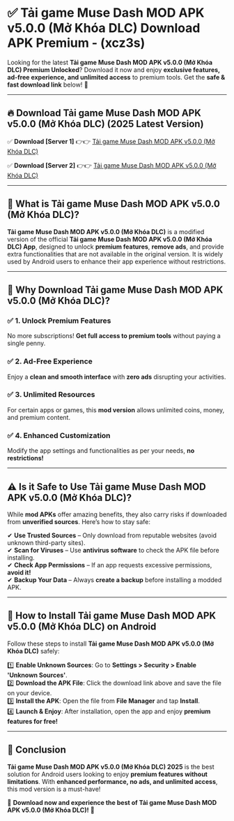 
# ✅ Tải game Muse Dash MOD APK v5.0.0 (Mở Khóa DLC) Download APK Premium -  (xcz3s) 

Looking for the latest **Tải game Muse Dash MOD APK v5.0.0 (Mở Khóa DLC) Premium Unlocked**? Download it now and enjoy **exclusive features, ad-free experience, and unlimited access** to premium tools. Get the **safe & fast download link** below! 🚀

---

## 🔥 Download Tải game Muse Dash MOD APK v5.0.0 (Mở Khóa DLC) (2025 Latest Version)

✅ **Download [Server 1]** 👉👉 [Tải game Muse Dash MOD APK v5.0.0 (Mở Khóa DLC) ](https://apkcomod.com?title=Tải_game_Muse_Dash_MOD_APK_v5.0.0_(Mở_Khóa_DLC))  

✅ **Download [Server 2]** 👉👉 [Tải game Muse Dash MOD APK v5.0.0 (Mở Khóa DLC) ](https://apkcomod.com?title=Tải_game_Muse_Dash_MOD_APK_v5.0.0_(Mở_Khóa_DLC))  


---

## 📌 What is Tải game Muse Dash MOD APK v5.0.0 (Mở Khóa DLC)?

**Tải game Muse Dash MOD APK v5.0.0 (Mở Khóa DLC)** is a modified version of the official **Tải game Muse Dash MOD APK v5.0.0 (Mở Khóa DLC) App**, designed to unlock **premium features**, **remove ads**, and provide extra functionalities that are not available in the original version. It is widely used by Android users to enhance their app experience without restrictions.

---

## 🌟 Why Download Tải game Muse Dash MOD APK v5.0.0 (Mở Khóa DLC)?

### ✅ 1. Unlock Premium Features
No more subscriptions! **Get full access to premium tools** without paying a single penny.

### ✅ 2. Ad-Free Experience
Enjoy a **clean and smooth interface** with **zero ads** disrupting your activities.

### ✅ 3. Unlimited Resources
For certain apps or games, this **mod version** allows unlimited coins, money, and premium content.

### ✅ 4. Enhanced Customization
Modify the app settings and functionalities as per your needs, **no restrictions!**

---

## ⚠️ Is it Safe to Use Tải game Muse Dash MOD APK v5.0.0 (Mở Khóa DLC)?

While **mod APKs** offer amazing benefits, they also carry risks if downloaded from **unverified sources**. Here’s how to stay safe:

✔ **Use Trusted Sources** – Only download from reputable websites (avoid unknown third-party sites).  
✔ **Scan for Viruses** – Use **antivirus software** to check the APK file before installing.  
✔ **Check App Permissions** – If an app requests excessive permissions, **avoid it!**  
✔ **Backup Your Data** – Always **create a backup** before installing a modded APK.

---

## 📲 How to Install Tải game Muse Dash MOD APK v5.0.0 (Mở Khóa DLC) on Android

Follow these steps to install **Tải game Muse Dash MOD APK v5.0.0 (Mở Khóa DLC)** safely:

1️⃣ **Enable Unknown Sources**: Go to **Settings > Security > Enable 'Unknown Sources'**.  
2️⃣ **Download the APK File**: Click the download link above and save the file on your device.  
3️⃣ **Install the APK**: Open the file from **File Manager** and tap **Install**.  
4️⃣ **Launch & Enjoy**: After installation, open the app and enjoy **premium features for free!**

---

## 🚀 Conclusion

**Tải game Muse Dash MOD APK v5.0.0 (Mở Khóa DLC) 2025** is the best solution for Android users looking to enjoy **premium features without limitations**. With **enhanced performance, no ads, and unlimited access**, this mod version is a must-have!

🔻 **Download now and experience the best of Tải game Muse Dash MOD APK v5.0.0 (Mở Khóa DLC)!** 🔻

